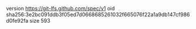 version https://git-lfs.github.com/spec/v1
oid sha256:3e2bc091ddb3f05ed7d0668685261032f665076f22a1a9db147cf986d0fe92fa
size 593
